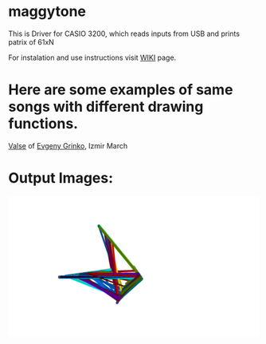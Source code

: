 # maggytone
This is Driver for CASIO 3200, which reads inputs from USB and prints patrix of 61xN

For instalation and use instructions visit [WIKI](https://github.com/litehacker/maggytone/wiki) page.
# Here are some examples of same songs with different drawing functions.
[Valse](https://www.youtube.com/watch?v=VYCOg-yglNM) of [Evgeny Grinko](https://www.instagram.com/evgenygrinko/), 
Izmir March
# Output Images:
![Valse-Maggytone-](images/valse.png?raw=true "Title")
